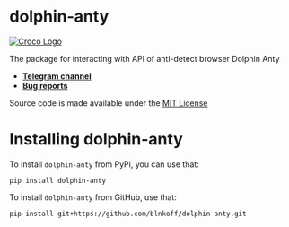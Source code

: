 # dolphin-anty

[![Croco Logo](https://i.ibb.co/G5Pjt6M/logo.png)](https://t.me/crocofactory)

The package for interacting with API of anti-detect browser Dolphin Anty

- **[Telegram channel](https://t.me/crocofactory)**
- **[Bug reports](https://github.com/blnkoff/dolphin-anty/issues)**

Source code is made available under the [MIT License](LICENSE)

# Installing dolphin-anty
To install `dolphin-anty` from PyPi, you can use that:

```shell
pip install dolphin-anty
```

To install `dolphin-anty` from GitHub, use that:

```shell
pip install git+https://github.com/blnkoff/dolphin-anty.git
```